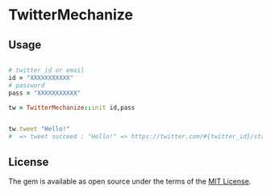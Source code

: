 # TwitterMechanize

## Usage

```ruby

# twitter_id or email
id = "XXXXXXXXXXX"
# password
pass = "XXXXXXXXXXX"

tw = TwitterMechanize::init id,pass


tw.tweet "Hello!"
#  => tweet succeed : "Hello!" => https://twitter.com/#{twitter_id}/status/XXXXXXXXXXXXXXXXXX

```

## License

The gem is available as open source under the terms of the [MIT License](http://opensource.org/licenses/MIT).
